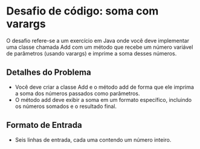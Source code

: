 # Desafio de código: soma com varargs

O desafio refere-se a um exercício em Java onde você deve implementar uma classe chamada Add com um método que recebe um número variável de parâmetros (usando varargs) e imprime a soma desses números.

## Detalhes do Problema
- Você deve criar a classe Add e o método add de forma que ele imprima a soma dos números passados como parâmetros.
- O método add deve exibir a soma em um formato específico, incluindo os números somados e o resultado final.

## Formato de Entrada
- Seis linhas de entrada, cada uma contendo um número inteiro.


